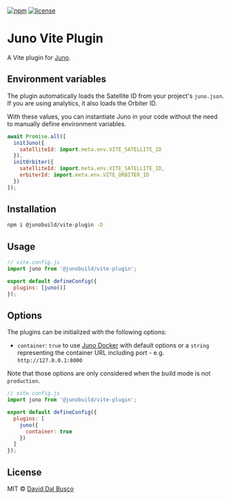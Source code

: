 [![npm][npm-badge]][npm-badge-url]
[![license][npm-license]][npm-license-url]

[npm-badge]: https://img.shields.io/npm/v/@junobuild/vite-plugin
[npm-badge-url]: https://www.npmjs.com/package/@junobuild/vite-plugin
[npm-license]: https://img.shields.io/npm/l/@junobuild/vite-plugin
[npm-license-url]: https://github.com/junobuild/plugins/blob/main/LICENSE

# Juno Vite Plugin

A Vite plugin for [Juno].

## Environment variables

The plugin automatically loads the Satellite ID from your project's `juno.json`. If you are using analytics, it also loads the Orbiter ID.

With these values, you can instantiate Juno in your code without the need to manually define environment variables.

```javascript
await Promise.all([
  initJuno({
    satelliteId: import.meta.env.VITE_SATELLITE_ID
  }),
  initOrbiter({
    satelliteId: import.meta.env.VITE_SATELLITE_ID,
    orbiterId: import.meta.env.VITE_ORBITER_ID
  })
]);
```

## Installation

```bash
npm i @junobuild/vite-plugin -D
```

## Usage

```javascript
// vite.config.js
import juno from '@junobuild/vite-plugin';

export default defineConfig({
  plugins: [juno()]
});
```

## Options

The plugins can be initialized with the following options:

- `container`: `true` to use [Juno Docker](https://github.com/junobuild/juno-docker) with default options or a `string` representing the container URL including port - e.g. `http://127.0.0.1:8000`

Note that those options are only considered when the build mode is not `production`.

```javascript
// vite.config.js
import juno from '@junobuild/vite-plugin';

export default defineConfig({
  plugins: [
    juno({
      container: true
    })
  ]
});
```

## License

MIT © [David Dal Busco](mailto:david.dalbusco@outlook.com)

[juno]: https://juno.build
